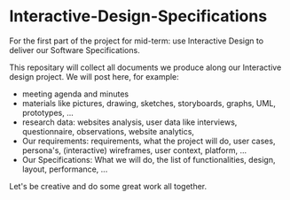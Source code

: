 # Interactive-Design-Specifications
For the first part of the project for mid-term: use Interactive Design to deliver our Software Specifications.

This repositary will collect all documents we produce along our Interactive design project.
We will post here, for example:
- meeting agenda and minutes
- materials like pictures, drawing, sketches, storyboards, graphs, UML, prototypes, ...
- research data: websites analysis, user data like interviews, questionnaire, observations, website analytics, 
- Our requirements: requirements, what the project will do, user cases, persona's, (interactive) wireframes, user context, platform, ...
- Our Specifications: What we will do, the list of functionalities, design, layout, performance, ...

Let's be creative and do some great work all together.
